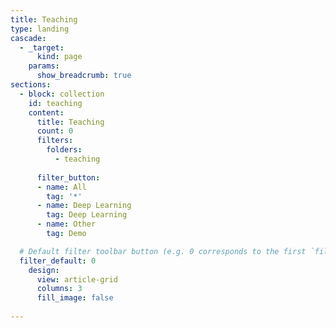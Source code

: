 ```yaml
---
title: Teaching
type: landing
cascade:
  - _target:
      kind: page
    params:
      show_breadcrumb: true
sections:
  - block: collection
    id: teaching
    content:
      title: Teaching
      count: 0
      filters:
        folders:
          - teaching
    
      filter_button:
      - name: All
        tag: '*'
      - name: Deep Learning
        tag: Deep Learning
      - name: Other
        tag: Demo

  # Default filter toolbar button (e.g. 0 corresponds to the first `filter_button` instance above)
  filter_default: 0
    design:
      view: article-grid
      columns: 3
      fill_image: false
  
---
```

